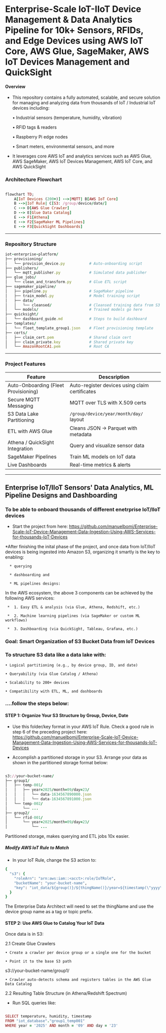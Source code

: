 # Enterprise-Scale IoT-IIoT Device Management & Data Analytics Pipeline for 10k+ Sensors, RFIDs, and Edge Devices using AWS IoT Core, AWS Glue, SageMaker,  AWS IoT Devices Management and QuickSight

#### Overview
* This repository contains a fully automated, scalable, and secure solution for managing and analyzing data from thousands of  IoT / Industrial IoT devices including:
  
    • Industrial sensors  (temperature, humidity, vibration)
  
    • RFID tags & readers
  
    • Raspberry Pi  edge nodes
  
    • Smart meters, environmental sensors, and more
  
* It leverages core AWS IoT and analytics services such as AWS Glue, AWS SageMaker, AWS IoT Devices Management, AWS IoT Core, and AWS QuickSight

 
 ### Architecture Flowchart
```ruby

flowchart TD;
    A[IoT Devices (200+)] -->|MQTT| B[AWS IoT Core]
    B -->|IoT Rule| C[S3: /group/device/date/]
    C --> D[AWS Glue Crawler]
    D --> E[Glue Data Catalog]
    E --> F1[Athena]
    E --> F2[SageMaker ML Pipelines]
    E --> F3[QuickSight Dashboards]

```
---


### Repository Structure 
```ruby
iot-enterprise-platform/
├── provisioning/
│   └── provision_device.py           # Auto-onboarding script
├── publishers/
│   └── mqtt_publisher.py             # Simulated data publisher
├── glue_jobs/
│   └── clean_and_transform.py        # Glue ETL script
├── sagemaker_pipeline/
│   ├── pipeline.py                   # SageMaker pipeline
│   ├── train_model.py                # Model training script
│   ├── data/
│   │   └── cleansed/                 # Cleansed training data from S3
│   └── models/                       # Trained models go here
├── quicksight/
│   └── dashboard_guide.md            # Steps to build dashboard
├── templates/
│   └── fleet_template_group1.json    # Fleet provisioning template
├── certs/
│   ├── claim_cert.pem                # Shared claim cert
│   ├── claim_private.key             # Shared private key
│   └── AmazonRootCA1.pem             # Root CA

```
---

### Project Features

| Feature                         | Descsription                                      |
|---------------------------------|--------------------------------------------------|
|  Auto-Onboarding (Fleet Provisioning) | Auto-register devices using claim certificates   |
|  Secure MQTT Messaging         | MQTT over TLS with X.509 certs                   |
|  S3 Data Lake Partitioning      | `/group/device/year/month/day/` layout          |
|  ETL with AWS Glue              | Cleans JSON → Parquet with metadata             |
|  Athena / QuickSight Integration | Query and visualize sensor data                 |
|  SageMaker Pipelines           | Train ML models on IoT data                      |
|  Live Dashboards               | Real-time metrics & alerts                       |

---

## Enterprise IoT/IIoT Sensors' Data Analytics, ML Pipeline Designs and Dashboarding

### To be able to onboard thousands of different enetrprise IoT/IIoT devices 
* Start the project from here: https://github.com/manuelbomi/Enterprise-Scale-IoT-Device-Management-Data-Ingestion-Using-AWS-Services-for-thousands-IoT-Devices

*After finishing the inital phase of the project, and once data from IoT/IIoT devices is being ingested into Amazon S3, organizing it smartly is the key to enabling:

      * querying
      
      * dashboarding and 
      
      * ML pipelines designs:

  In the AWS ecosystem, the above 3 components can be achieved by the following AWS services: 
  
     *  1. Easy ETL & analysis (via Glue, Athena, Redshift, etc.)
     
     *  2. Machine learning pipelines (via SageMaker or custom ML workflows)
     
     *  3. Dashboarding (via QuickSight, Tableau, Grafana, etc.)


 ### Goal: Smart Organization of S3 Bucket Data from IoT Devices

 ### To structure S3 data like a data lake with:
 
    • Logical partitioning (e.g., by device group, ID, and date)
    
    • Queryability (via Glue Catalog / Athena)
    
    • Scalability to 200+ devices
    
    • Compatibility with ETL, ML, and dashboards

### ....follow the steps below:

#### STEP 1: Organize Your S3 Structure by Group, Device, Date

* Use this folder/key format in your AWS IoT Rule. Check a good rule in step 6 of the preceding project here:   https://github.com/manuelbomi/Enterprise-Scale-IoT-Device-Management-Data-Ingestion-Using-AWS-Services-for-thousands-IoT-Devices
  
* Accomplish a partitioned storage in your S3. Arrange your data as shown in the partitioned storage format below:

```ruby

s3://your-bucket-name/
├── group1/
│   ├── temp-001/
│   │   ├── year=2025/month=09/day=23/
│   │   │   └── data-1634567890000.json
│   │   │   └── data-1634567891000.json
│   └── temp-002/
│       └── ...
├── group2/
│   └── rfid-001/
│       └── year=2025/month=09/day=23/
│           └── ...

```

Partitioned storage, makes querying and ETL jobs 10x easier. 

##### Modify AWS IoT Rule to Match

* In your IoT Rule, change the S3 action to:
  
```ruby
{
  "s3": {
    "roleArn": "arn:aws:iam::<acct>:role/IoTRole",
    "bucketName": "your-bucket-name",
    "key": "iot_data/${group()}/${thingName()}/year=${timestamp(\"yyyy\")}/month=${timestamp(\"MM\")}/day=${timestamp(\"dd\")}/${timestamp()}.json"
  }
}

```
The Enterprise Data Architect will need to set the thingName and use the device group name as a tag or topic prefix.

####  STEP 2: Use AWS Glue to Catalog Your IoT Data

Once data is in S3:

2.1 Create Glue Crawlers

    • Create a crawler per device group or a single one for the bucket
    
    • Point it to the base S3 path

s3://your-bucket-name/group1/

    • Crawler auto-detects schema and registers tables in the AWS Glue Data Catalog

2.2 Resulting Table Structure (in Athena/Redshift Spectrum)

* Run SQL queries like:

```ruby

SELECT temperature, humidity, timestamp
FROM "iot_database"."group1_temp001"
WHERE year = '2025' AND month = '09' AND day = '23'

```





